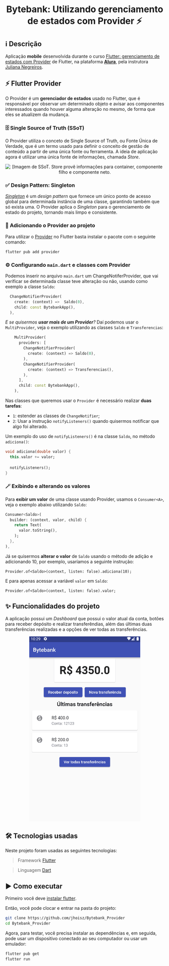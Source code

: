 <h1 align="center"> Bytebank: Utilizando gerenciamento de estados com Provider ⚡ </h1>

## ℹ️ Descrição

Aplicação **mobile** desenvolvida durante o curso [Flutter: gerenciamento de estados com Provider]([https://cursos.alura.com.br/course/flutter-crie-primeiro-app](https://cursos.alura.com.br/course/flutter-gerenciamento-estados-provider)) de Flutter, na plataforma **[Alura](https://www.alura.com.br/)**, pela instrutora [Juliana Negreiros](https://cursos.alura.com.br/user/juunegreiros).

## ⚡ Flutter Provider

O Provider é um **gerenciador de estados** usado no Flutter, que é responsável por observar um determinado objeto e avisar aos componentes interessados quando houver alguma alteração no mesmo, de forma que eles se atualizem da mudança.

### 🗄️ Single Source of Truth (SSoT)

O Provider utiliza o conceto de Single Source of Truth, ou Fonte Única de Verdade, que é um termo usado para definir o conceito de gestão de conteúdo a partir de uma única fonte ou ferramenta. A ideia de aplicação agora é utilizar uma única fonte de informações, chamada _Store_.

<p align="center">
  <img src="https://media.discordapp.net/attachments/962040838123319319/1034143573744033854/Captura_de_tela_2022-10-24_133700.png" alt= "[Imagem de SSoT. Store provê informações para container, componente filho e componente neto." />
</p>

### ✅ Design Pattern: Singleton

[_Singleton_](https://refactoring.guru/pt-br/design-patterns/singleton) é um _design pattern_ que fornece um único ponto de acesso global para determinada instância de uma classe, garantindo também que só exista uma. O Provider aplica o _Singleton_ para o gerenciamento de estado do projeto, tornando mais limpo e consistente.

### 🔽  Adicionando o Provider ao projeto

Para utilizar o [Provider](https://pub.dev/packages/provider) no Flutter basta instalar o pacote com o seguinte comando:

```bash
flutter pub add provider
```

### ⚙️ Configurando `main.dart` e classes com Provider

Podemos inserir no arquivo `main.dart` um ChangeNotiferProvider, que vai verificar se determinada classe teve alteração ou não, usando como exemplo a classe `Saldo`:

```dart
  ChangeNotifierProvider(
    create: (context) =>  Saldo(0),
    child: const BytebankApp(),
  ),
```

_E se quisermos **usar mais de um Provider**?_ Daí podemos usar o `MultiProvider`, veja o exemplo utilizando as classes `Saldo` e `Transferencias`:

```dart
    MultiProvider(
      providers: [
        ChangeNotifierProvider(
          create: (context) => Saldo(0),
        ),
        ChangeNotifierProvider(
          create: (context) => Transferencias(),
        ),
      ],
      child: const BytebankApp(),
    ),
```

Nas classes que queremos usar o `Provider` é necessário realizar **duas tarefas**: 

- `1`: estender as classes de `ChangeNotifier`;
- `2`: Usar a instrução `notifyListeners()` quando quisermos notificar que algo foi alterado.

Um exemplo do uso de `notifyListeners()` é na classe `Saldo`, no método `adiciona()`:

```dart
void adiciona(double valor) {
  this.valor += valor;

  notifyListeners();
}
```

### 🪄 Exibindo e alterando os valores

Para **exibir um valor** de uma classe usando Provider, usamos o `Consumer<A>`, veja o exemplo abaixo utilizando `Saldo`:

```dart
Consumer<Saldo>(
  builder: (context, valor, child) {
    return Text(
      valor.toString(),
    );
  },
),
```

Já se quisermos **alterar o valor** de `Saldo` usando o método de adição e adicionando 10, por exemplo, usaríamos a seguinte instrução:

```
Provider.of<Saldo>(context, listen: false).adiciona(10);
```

E para apenas acessar a variável `valor` em `Saldo`:

```
Provider.of<Saldo>(context, listen: false).valor;
```


## ✨ Funcionalidades do projeto

A aplicação possui um _Dashboard_ que possui o valor atual da conta, botões para receber depósito e realizar transferêndias, além das últimas duas transferências realizadas e a opções de ver todas as transferências.

<p align="center">
  <img src="https://github.com/jhoisz/Bytebank_Provider/blob/main/flutterprovider.gif" alt= "Gif colorido da aplicação desenvolvida realizando a operação de transferência e depósito." />
</p>


## 🛠️ Tecnologias usadas

Neste projeto foram usadas as seguintes tecnologias:

> Framework [Flutter](https://flutter.dev/)

> Linguagem [Dart](https://dart.dev/)

## ▶️ Como executar

Primeiro você deve [instalar flutter](https://docs.flutter.dev/get-started/install).

Então, você pode clocar e entrar na pasta do projeto:

```bash
git clone https://github.com/jhoisz/Bytebank_Provider
cd Bytebank_Provider
```

Agora, para testar, você precisa instalar as dependências e, em seguida, pode usar um dispositivo conectado ao seu computador ou usar um emulador:

```bash
flutter pub get 
flutter run
```

